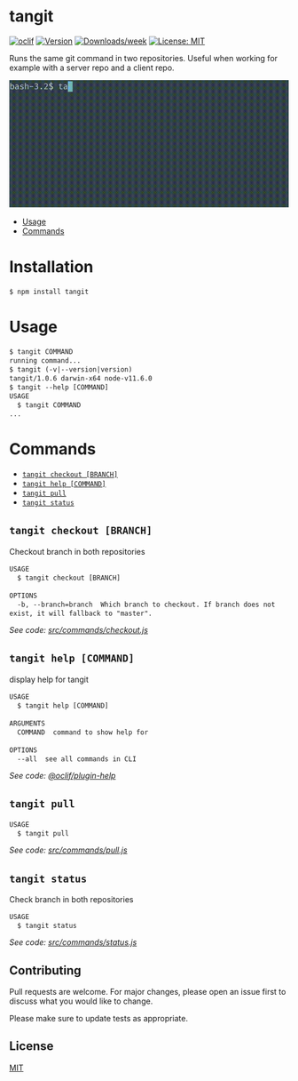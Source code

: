 tangit
============

[![oclif](https://img.shields.io/badge/cli-oclif-brightgreen.svg)](https://oclif.io)
[![Version](https://img.shields.io/npm/v/tangit.svg)](https://npmjs.org/package/tangit)
[![Downloads/week](https://img.shields.io/npm/dw/tangit.svg)](https://npmjs.org/package/tangit)
[![License: MIT](https://img.shields.io/badge/License-MIT-yellow.svg)](https://opensource.org/licenses/MIT)

Runs the same git command in two repositories. Useful when working for example with a server repo and a client repo.

![Alt Text](preview.gif)

<!-- toc -->
* [Usage](#usage)
* [Commands](#commands)
<!-- tocstop -->
# Installation
```sh-session
$ npm install tangit
```

# Usage
<!-- usage -->
```sh-session
$ tangit COMMAND
running command...
$ tangit (-v|--version|version)
tangit/1.0.6 darwin-x64 node-v11.6.0
$ tangit --help [COMMAND]
USAGE
  $ tangit COMMAND
...
```
<!-- usagestop -->
# Commands
<!-- commands -->
* [`tangit checkout [BRANCH]`](#tangit-checkout-branch)
* [`tangit help [COMMAND]`](#tangit-help-command)
* [`tangit pull`](#tangit-pull)
* [`tangit status`](#tangit-status)

## `tangit checkout [BRANCH]`

Checkout branch in both repositories

```
USAGE
  $ tangit checkout [BRANCH]

OPTIONS
  -b, --branch=branch  Which branch to checkout. If branch does not exist, it will fallback to "master".
```

_See code: [src/commands/checkout.js](https://github.com/ang3lkar/tangit/blob/v1.0.6/src/commands/checkout.js)_

## `tangit help [COMMAND]`

display help for tangit

```
USAGE
  $ tangit help [COMMAND]

ARGUMENTS
  COMMAND  command to show help for

OPTIONS
  --all  see all commands in CLI
```

_See code: [@oclif/plugin-help](https://github.com/oclif/plugin-help/blob/v2.1.6/src/commands/help.ts)_

## `tangit pull`

```
USAGE
  $ tangit pull
```

_See code: [src/commands/pull.js](https://github.com/ang3lkar/tangit/blob/v1.0.6/src/commands/pull.js)_

## `tangit status`

Check branch in both repositories

```
USAGE
  $ tangit status
```

_See code: [src/commands/status.js](https://github.com/ang3lkar/tangit/blob/v1.0.6/src/commands/status.js)_
<!-- commandsstop -->

## Contributing
Pull requests are welcome. For major changes, please open an issue first to discuss what you would like to change.

Please make sure to update tests as appropriate.

## License
[MIT](https://choosealicense.com/licenses/mit/)
